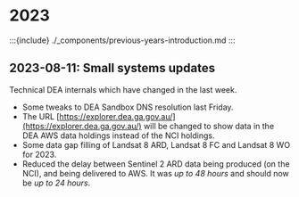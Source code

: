 # 2023

:::{include} ./_components/previous-years-introduction.md
:::

## 2023-08-11: Small systems updates

Technical DEA internals which have changed in the last week.
* Some tweaks to DEA Sandbox DNS resolution last Friday.
* The URL [https://explorer.dea.ga.gov.au/](https://explorer.dea.ga.gov.au/) will be changed to show data in the DEA AWS data holdings instead of the NCI holdings.
* Some data gap filling of Landsat 8 ARD, Landsat 8 FC and Landsat 8 WO for 2023.
* Reduced the delay between Sentinel 2 ARD data being produced (on the NCI), and being delivered to AWS. It was *up to 48 hours* and should now be *up to 24 hours*.

